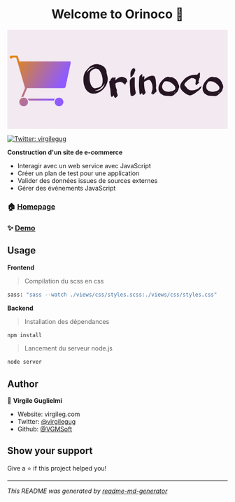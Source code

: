 <h1 align="center">Welcome to Orinoco 👋</h1>

<img align="center" src="./frontend/images/logo/logo_orinoco.png" alt="Orinoco__logo"/>
<p>
  <a href="https://twitter.com/virgilegug" target="_blank">
    <img alt="Twitter: virgilegug" src="https://img.shields.io/twitter/follow/virgilegug.svg?style=social" />
  </a>
</p>

**Construction d'un site de e-commerce**

* Interagir avec un web service avec JavaScript
* Créer un plan de test pour une application
* Valider des données issues de sources externes
* Gérer des événements JavaScript


### 🏠 [Homepage](https://github.com/VGMSoft/VirgileGuglielmi_5_04032021)

### ✨ [Demo](https://vgmsoft.github.io/VirgileGuglielmi_5_04032021/frontend/)

## Usage
**Frontend**
> Compilation du scss en css
```sh
sass: "sass --watch ./views/css/styles.scss:./views/css/styles.css"
```
**Backend**
>Installation des dépendances
```sh
npm install
```
>Lancement du serveur node.js
```sh
node server
```

## Author

👤 **Virgile Guglielmi**

* Website: virgileg.com
* Twitter: [@virgilegug](https://twitter.com/virgilegug)
* Github: [@VGMSoft](https://github.com/VGMSoft)

## Show your support

Give a ⭐️ if this project helped you!

***
_This README was generated by [readme-md-generator](https://github.com/kefranabg/readme-md-generator)_